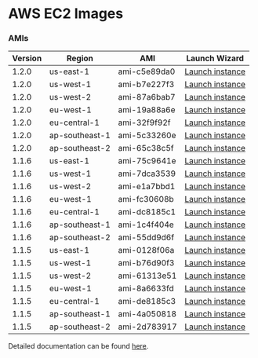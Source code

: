 AWS EC2 Images
==============

### AMIs

| Version | Region | AMI | Launch Wizard |
|---------|--------|-----|-------------|
| 1.2.0  | us-east-1 | ami-c5e89da0 | [Launch instance](https://console.aws.amazon.com/ec2/v2/home?region=us-east-1#LaunchInstanceWizard:ami=ami-c5e89da0) |
| 1.2.0  | us-west-1 | ami-b7e227f3 | [Launch instance](https://console.aws.amazon.com/ec2/v2/home?region=us-west-1#LaunchInstanceWizard:ami=ami-b7e227f3) |
| 1.2.0  | us-west-2 | ami-87a6bab7 | [Launch instance](https://console.aws.amazon.com/ec2/v2/home?region=us-west-1#LaunchInstanceWizard:ami=ami-87a6bab7) |
| 1.2.0  | eu-west-1 | ami-19a88a6e | [Launch instance](https://console.aws.amazon.com/ec2/v2/home?region=eu-west-1#LaunchInstanceWizard:ami=ami-19a88a6e) |
| 1.2.0  | eu-central-1 | ami-32f9f92f | [Launch instance](https://console.aws.amazon.com/ec2/v2/home?region=eu-central-1#LaunchInstanceWizard:ami=ami-32f9f92f) |
| 1.2.0  | ap-southeast-1 | ami-5c33260e | [Launch instance](https://console.aws.amazon.com/ec2/v2/home?region=ap-southeast-1#LaunchInstanceWizard:ami=ami-5c33260e) |
| 1.2.0  | ap-southeast-2 | ami-65c38c5f | [Launch instance](https://console.aws.amazon.com/ec2/v2/home?region=ap-southeast-2#LaunchInstanceWizard:ami=ami-65c38c5f) |
| 1.1.6  | us-east-1 | ami-75c9641e | [Launch instance](https://console.aws.amazon.com/ec2/v2/home?region=us-east-1#LaunchInstanceWizard:ami=ami-75c9641e) |
| 1.1.6  | us-west-1 | ami-7dca3539 | [Launch instance](https://console.aws.amazon.com/ec2/v2/home?region=us-west-1#LaunchInstanceWizard:ami=ami-7dca3539) |
| 1.1.6  | us-west-2 | ami-e1a7bbd1 | [Launch instance](https://console.aws.amazon.com/ec2/v2/home?region=us-west-1#LaunchInstanceWizard:ami=ami-e1a7bbd1) |
| 1.1.6  | eu-west-1 | ami-fc30608b | [Launch instance](https://console.aws.amazon.com/ec2/v2/home?region=eu-west-1#LaunchInstanceWizard:ami=ami-fc30608b) |
| 1.1.6  | eu-central-1 | ami-dc8185c1 | [Launch instance](https://console.aws.amazon.com/ec2/v2/home?region=eu-central-1#LaunchInstanceWizard:ami=ami-dc8185c1) |
| 1.1.6  | ap-southeast-1 | ami-1c4f404e | [Launch instance](https://console.aws.amazon.com/ec2/v2/home?region=ap-southeast-1#LaunchInstanceWizard:ami=ami-1c4f404e) |
| 1.1.6  | ap-southeast-2 | ami-55dd9d6f | [Launch instance](https://console.aws.amazon.com/ec2/v2/home?region=ap-southeast-2#LaunchInstanceWizard:ami=ami-55dd9d6f) |
| 1.1.5  | us-east-1 | ami-0128f06a | [Launch instance](https://console.aws.amazon.com/ec2/v2/home?region=us-east-1#LaunchInstanceWizard:ami=ami-0128f06a) |
| 1.1.5  | us-west-1 | ami-b76d90f3 | [Launch instance](https://console.aws.amazon.com/ec2/v2/home?region=us-west-1#LaunchInstanceWizard:ami=ami-b76d90f3) |
| 1.1.5  | us-west-2 | ami-61313e51 | [Launch instance](https://console.aws.amazon.com/ec2/v2/home?region=us-west-2#LaunchInstanceWizard:ami=ami-61313e51) |
| 1.1.5  | eu-west-1 | ami-8a6633fd | [Launch instance](https://console.aws.amazon.com/ec2/v2/home?region=eu-west-1#LaunchInstanceWizard:ami=ami-8a6633fd) |
| 1.1.5  | eu-central-1 | ami-de8185c3 | [Launch instance](https://console.aws.amazon.com/ec2/v2/home?region=eu-central-1#LaunchInstanceWizard:ami=ami-de8185c3) |
| 1.1.5  | ap-southeast-1 | ami-4a050818 | [Launch instance](https://console.aws.amazon.com/ec2/v2/home?region=ap-southeast-1#LaunchInstanceWizard:ami=ami-4a050818) |
| 1.1.5  | ap-southeast-2 | ami-2d783917 | [Launch instance](https://console.aws.amazon.com/ec2/v2/home?region=ap-southeast-2#LaunchInstanceWizard:ami=ami-2d783917) |

Detailed documentation can be found [here](http://docs.graylog.org/en/latest/pages/installation/aws.html).
